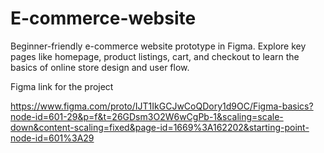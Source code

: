 # E-commerce-website
Beginner-friendly e-commerce website prototype in Figma. Explore key pages like homepage, product listings, cart, and checkout to learn the basics of online store design and user flow.


Figma link for the project 

https://www.figma.com/proto/IJT1IkGCJwCoQDory1d9OC/Figma-basics?node-id=601-29&p=f&t=26GDsm3O2W6wCgPb-1&scaling=scale-down&content-scaling=fixed&page-id=1669%3A162202&starting-point-node-id=601%3A29
